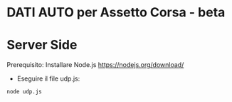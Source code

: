 DATI AUTO per Assetto Corsa - beta
================

# Server Side

Prerequisito: Installare Node.js https://nodejs.org/download/
- Eseguire il file udp.js: 
```
node udp.js 
```